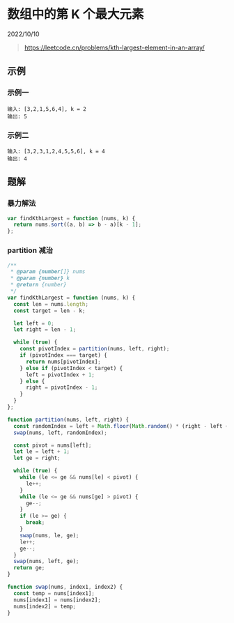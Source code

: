 # 数组中的第 K 个最大元素

2022/10/10

> <https://leetcode.cn/problems/kth-largest-element-in-an-array/>

## 示例

### 示例一

```text
输入: [3,2,1,5,6,4], k = 2
输出: 5
```

### 示例二

```text
输入: [3,2,3,1,2,4,5,5,6], k = 4
输出: 4
```

## 题解

### 暴力解法

```javascript
var findKthLargest = function (nums, k) {
  return nums.sort((a, b) => b - a)[k - 1];
};
```

### partition 减治

```javascript
/**
 * @param {number[]} nums
 * @param {number} k
 * @return {number}
 */
var findKthLargest = function (nums, k) {
  const len = nums.length;
  const target = len - k;

  let left = 0;
  let right = len - 1;

  while (true) {
    const pivotIndex = partition(nums, left, right);
    if (pivotIndex === target) {
      return nums[pivotIndex];
    } else if (pivotIndex < target) {
      left = pivotIndex + 1;
    } else {
      right = pivotIndex - 1;
    }
  }
};

function partition(nums, left, right) {
  const randomIndex = left + Math.floor(Math.random() * (right - left + 1));
  swap(nums, left, randomIndex);

  const pivot = nums[left];
  let le = left + 1;
  let ge = right;

  while (true) {
    while (le <= ge && nums[le] < pivot) {
      le++;
    }
    while (le <= ge && nums[ge] > pivot) {
      ge--;
    }
    if (le >= ge) {
      break;
    }
    swap(nums, le, ge);
    le++;
    ge--;
  }
  swap(nums, left, ge);
  return ge;
}

function swap(nums, index1, index2) {
  const temp = nums[index1];
  nums[index1] = nums[index2];
  nums[index2] = temp;
}
```
